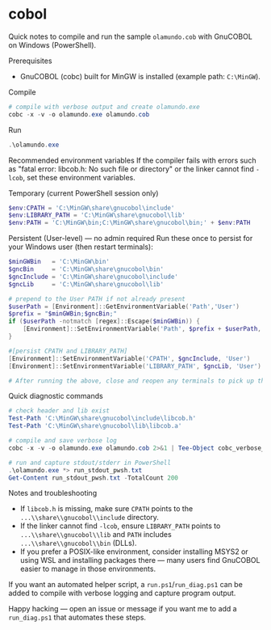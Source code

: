 # cobol

Quick notes to compile and run the sample `olamundo.cob` with GnuCOBOL on Windows (PowerShell).

Prerequisites
- GnuCOBOL (cobc) built for MinGW is installed (example path: `C:\MinGW`).

Compile
```powershell
# compile with verbose output and create olamundo.exe
cobc -x -v -o olamundo.exe olamundo.cob
```

Run
```powershell
.\olamundo.exe
```

Recommended environment variables
If the compiler fails with errors such as "fatal error: libcob.h: No such file or directory" or the linker cannot find `-lcob`, set these environment variables.

Temporary (current PowerShell session only)
```powershell
$env:CPATH = 'C:\MinGW\share\gnucobol\include'
$env:LIBRARY_PATH = 'C:\MinGW\share\gnucobol\lib'
$env:PATH = 'C:\MinGW\bin;C:\MinGW\share\gnucobol\bin;' + $env:PATH
```

Persistent (User-level) — no admin required
Run these once to persist for your Windows user (then restart terminals):
```powershell
$minGWBin   = 'C:\MinGW\bin'
$gncBin     = 'C:\MinGW\share\gnucobol\bin'
$gncInclude = 'C:\MinGW\share\gnucobol\include'
$gncLib     = 'C:\MinGW\share\gnucobol\lib'

# prepend to the User PATH if not already present
$userPath = [Environment]::GetEnvironmentVariable('Path','User')
$prefix = "$minGWBin;$gncBin;"
if ($userPath -notmatch [regex]::Escape($minGWBin)) {
	[Environment]::SetEnvironmentVariable('Path', $prefix + $userPath, 'User')
}

#[persist CPATH and LIBRARY_PATH]
[Environment]::SetEnvironmentVariable('CPATH', $gncInclude, 'User')
[Environment]::SetEnvironmentVariable('LIBRARY_PATH', $gncLib, 'User')

# After running the above, close and reopen any terminals to pick up the new User environment.
```

Quick diagnostic commands
```powershell
# check header and lib exist
Test-Path 'C:\MinGW\share\gnucobol\include\libcob.h'
Test-Path 'C:\MinGW\share\gnucobol\lib\libcob.a'

# compile and save verbose log
cobc -x -v -o olamundo.exe olamundo.cob 2>&1 | Tee-Object cobc_verbose_current.txt

# run and capture stdout/stderr in PowerShell
.\olamundo.exe *> run_stdout_pwsh.txt
Get-Content run_stdout_pwsh.txt -TotalCount 200
```

Notes and troubleshooting
- If `libcob.h` is missing, make sure `CPATH` points to the `...\\share\\gnucobol\\include` directory.
- If the linker cannot find `-lcob`, ensure `LIBRARY_PATH` points to `...\\share\\gnucobol\\lib` and `PATH` includes `...\\share\\gnucobol\\bin` (DLLs).
- If you prefer a POSIX-like environment, consider installing MSYS2 or using WSL and installing packages there — many users find GnuCOBOL easier to manage in those environments.

If you want an automated helper script, a `run.ps1`/`run_diag.ps1` can be added to compile with verbose logging and capture program output.

Happy hacking — open an issue or message if you want me to add a `run_diag.ps1` that automates these steps.
